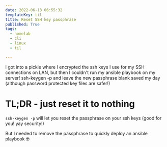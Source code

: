 ```yaml
---
date: 2022-06-13 06:55:32
templateKey: til
title: Reset SSH key passphrase
published: True
tags:
  - homelab
  - cli
  - linux
  - til

---
```


I got into a pickle where I encrypted the ssh keys I use for my SSH connections on LAN, but then I couldn't run my ansible playbook on my server! ssh-keygen -p and leave the new passphrase blank saved my day (although password protected key files are safer!)

# TL;DR - just reset it to nothing

`ssh-keygen -p` will let you reset the passphrase on your ssh keys (good for you! yay security!)

But I needed to remove the passphrase to quickly deploy an ansible playbook 🤓
